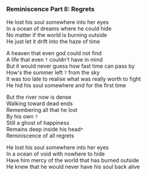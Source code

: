 ### Reminiscence Part II: Regrets
He lost his soul somewhere into her eyes  
In a ocean of dreams where he could hide  
No matter if the world is burning outside  
He just let it drift into the haze of time

A heaven that even god could not find  
A life that even `?` couldn't have in mind  
But it would never guess how fast time can pass by  
How's the summer left `?` from the sky  
It was too late to realise what was really worth to fight  
He hid his soul somewhere and for the first time

But the river now is dense  
Walking toward dead ends  
Remembering all that he lost  
By his own `?`  
Still a ghost of happiness  
Remains deep inside his head`*`  
Reminiscence of all regrets

He lost his soul somewhere into her eyes  
In a ocean of void with nowhere to hide  
Have him mercy of the world that has burned outside  
He knew that he would never have his soul back alive
